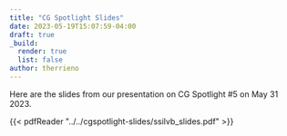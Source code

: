 ```yaml
---
title: "CG Spotlight Slides"
date: 2023-05-19T15:07:59-04:00
draft: true
_build:
  render: true
  list: false
author: therrieno
---
```


Here are the slides from our presentation on CG Spotlight #5 on May 31 2023.

<!--- {{< embed-pdf url="/cgspotlight-slides/ssilvb_slides.pdf">}} --->

{{< pdfReader "../../cgspotlight-slides/ssilvb_slides.pdf" >}}


